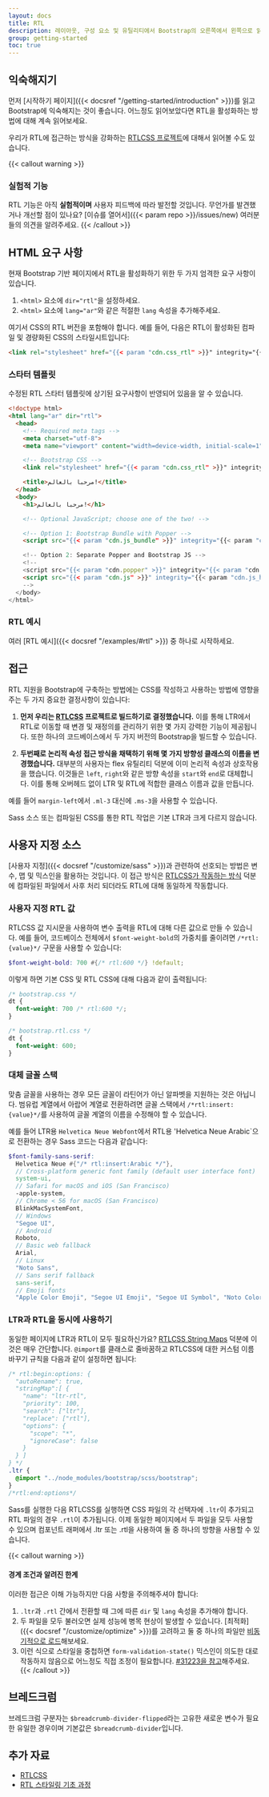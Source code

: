 ```yaml
---
layout: docs
title: RTL
description: 레이아웃, 구성 요소 및 유틸리티에서 Bootstrap의 오른쪽에서 왼쪽으로 읽는 텍스트의 지원을 활성화하는 방법을 알아보세요.
group: getting-started
toc: true
---
```


## 익숙해지기

먼저 [시작하기 페이지]({{< docsref "/getting-started/introduction" >}})를 읽고 Bootstrap에 익숙해지는 것이 좋습니다. 어느정도 읽어보았다면 RTL을 활성화하는 방법에 대해 계속 읽어보세요.

우리가 RTL에 접근하는 방식을 강화하는 [RTLCSS 프로젝트](https://rtlcss.com/)에 대해서 읽어볼 수도 있습니다.

{{< callout warning >}}
### 실험적 기능

RTL 기능은 아직 **실험적이며** 사용자 피드백에 따라 발전할 것입니다. 무언가를 발견했거나 개선할 점이 있나요? [이슈를 열어서]({{< param repo >}}/issues/new) 여러분들의 의견을 알려주세요.
{{< /callout >}}

## HTML 요구 사항

현재 Bootstrap 기반 페이지에서 RTL을 활성화하기 위한 두 가지 엄격한 요구 사항이 있습니다.

1. `<html>` 요소에 `dir="rtl"`을 설정하세요.
2. `<html>` 요소에 `lang="ar"`와 같은 적절한 `lang` 속성을 추가해주세요.

여기서 CSS의 RTL 버전을 포함해야 합니다. 예를 들어, 다음은 RTL이 활성화된 컴파일 및 경량화된 CSS의 스타일시트입니다:

```html
<link rel="stylesheet" href="{{< param "cdn.css_rtl" >}}" integrity="{{< param "cdn.css_rtl_hash" >}}" crossorigin="anonymous">
```

### 스타터 템플릿

수정된 RTL 스타터 템플릿에 상기된 요구사항이 반영되어 있음을 알 수 있습니다.

```html
<!doctype html>
<html lang="ar" dir="rtl">
  <head>
    <!-- Required meta tags -->
    <meta charset="utf-8">
    <meta name="viewport" content="width=device-width, initial-scale=1">

    <!-- Bootstrap CSS -->
    <link rel="stylesheet" href="{{< param "cdn.css_rtl" >}}" integrity="{{< param "cdn.css_rtl_hash" >}}" crossorigin="anonymous">

    <title>مرحبا بالعالم!</title>
  </head>
  <body>
    <h1>مرحبا بالعالم!</h1>

    <!-- Optional JavaScript; choose one of the two! -->

    <!-- Option 1: Bootstrap Bundle with Popper -->
    <script src="{{< param "cdn.js_bundle" >}}" integrity="{{< param "cdn.js_bundle_hash" >}}" crossorigin="anonymous"></script>

    <!-- Option 2: Separate Popper and Bootstrap JS -->
    <!--
    <script src="{{< param "cdn.popper" >}}" integrity="{{< param "cdn.popper_hash" >}}" crossorigin="anonymous"></script>
    <script src="{{< param "cdn.js" >}}" integrity="{{< param "cdn.js_hash" >}}" crossorigin="anonymous"></script>
    -->
  </body>
</html>
```

### RTL 예시

여러 [RTL 예시]({{< docsref "/examples/#rtl" >}}) 중 하나로 시작하세요.

## 접근

RTL 지원을 Bootstrap에 구축하는 방법에는 CSS를 작성하고 사용하는 방법에 영향을 주는 두 가지 중요한 결정사항이 있습니다:

1. **먼저 우리는 [RTLCSS](https://rtlcss.com/) 프로젝트로 빌드하기로 결정했습니다.** 이를 통해 LTR에서 RTL로 이동할 때 변경 및 재정의를 관리하기 위한 몇 가지 강력한 기능이 제공됩니다. 또한 하나의 코드베이스에서 두 가지 버전의 Bootstrap을 빌드할 수 있습니다.

2. **두번째로 논리적 속성 접근 방식을 채택하기 위해 몇 가지 방향성 클래스의 이름을 변경했습니다.** 대부분의 사용자는 flex 유틸리티 덕분에 이미 논리적 속성과 상호작용을 했습니다. 이것들은 `left`, `right`와 같은 방향 속성을 `start`와 `end`로 대체합니다. 이를 통해 오버헤드 없이 LTR 및 RTL에 적합한 클래스 이름과 값을 만듭니다.

  예를 들어 `margin-left`에서 `.ml-3` 대신에 `.ms-3`을 사용할 수 있습니다.

Sass 소스 또는 컴파일된 CSS를 통한 RTL 작업은 기본 LTR과 크게 다르지 않습니다.

## 사용자 지정 소스
[사용자 지정]({{< docsref "/customize/sass" >}})과 관련하여 선호되는 방법은 변수, 맵 및 믹스인을 활용하는 것입니다. 이 접근 방식은 [RTLCSS가 작동하는 방식]((https://rtlcss.com/learn/getting-started/why-rtlcss/)) 덕분에 컴파일된 파일에서 사후 처리 되더라도 RTL에 대해 동일하게 작동합니다.

### 사용자 지정 RTL 값

RTLCSS 값 지시문을 사용하여 변수 출력을 RTL에 대해 다른 값으로 만들 수 있습니다. 예를 들어, 코드베이스 전체에서 `$font-weight-bold`의 가중치를 줄이려면 `/*rtl: {value}*/` 구문을 사용할 수 있습니다:

```scss
$font-weight-bold: 700 #{/* rtl:600 */} !default;
```

이렇게 하면 기본 CSS 및 RTL CSS에 대해 다음과 같이 출력됩니다:

```css
/* bootstrap.css */
dt {
  font-weight: 700 /* rtl:600 */;
}

/* bootstrap.rtl.css */
dt {
  font-weight: 600;
}
```

### 대체 글꼴 스택

맞춤 글꼴을 사용하는 경우 모든 글꼴이 라틴어가 아닌 알파벳을 지원하는 것은 아닙니다. 범유럽 계열에서 아랍어 계열로 전환하려면 글꼴 스택에서 `/*rtl:insert: {value}*/`를 사용하여 글꼴 계열의 이름을 수정해야 할 수 있습니다.

예를 들어 LTR용 `Helvetica Neue Webfont`에서 RTL용 'Helvetica Neue Arabic`으로 전환하는 경우 Sass 코드는 다음과 같습니다:

```scss
$font-family-sans-serif:
  Helvetica Neue #{"/* rtl:insert:Arabic */"},
  // Cross-platform generic font family (default user interface font)
  system-ui,
  // Safari for macOS and iOS (San Francisco)
  -apple-system,
  // Chrome < 56 for macOS (San Francisco)
  BlinkMacSystemFont,
  // Windows
  "Segoe UI",
  // Android
  Roboto,
  // Basic web fallback
  Arial,
  // Linux
  "Noto Sans",
  // Sans serif fallback
  sans-serif,
  // Emoji fonts
  "Apple Color Emoji", "Segoe UI Emoji", "Segoe UI Symbol", "Noto Color Emoji" !default;
```

### LTR과 RTL을 동시에 사용하기

동일한 페이지에 LTR과 RTL이 모두 필요하신가요? [RTLCSS String Maps](https://rtlcss.com/learn/usage-guide/string-map/) 덕분에 이것은 매우 간단합니다. `@import`를 클래스로 줄바꿈하고 RTLCSS에 대한 커스텀 이름 바꾸기 규칙을 다음과 같이 설정하면 됩니다:

```scss
/* rtl:begin:options: {
  "autoRename": true,
  "stringMap":[ {
    "name": "ltr-rtl",
    "priority": 100,
    "search": ["ltr"],
    "replace": ["rtl"],
    "options": {
      "scope": "*",
      "ignoreCase": false
    }
  } ]
} */
.ltr {
  @import "../node_modules/bootstrap/scss/bootstrap";
}
/*rtl:end:options*/
```

Sass를 실행한 다음 RTLCSS를 실행하면 CSS 파일의 각 선택자에 `.ltr`이 추가되고 RTL 파일의 경우 `.rtl`이 추가됩니다. 이제 동일한 페이지에서 두 파일을 모두 사용할 수 있으며 컴포넌트 래퍼에서 .ltr 또는 .rtl을 사용하여 둘 중 하나의 방향을 사용할 수 있습니다.

{{< callout warning >}}
#### 경계 조건과 알려진 한계

이러한 접근은 이해 가능하지만 다음 사항을 주의해주셔야 합니다:

1. `.ltr`과 `.rtl` 간에서 전환할 때 그에 따른 `dir` 및 `lang` 속성을 추가해야 합니다.
2. 두 파일을 모두 불러오면 실제 성능에 병목 현상이 발생할 수 있습니다. [최적화]({{< docsref "/customize/optimize" >}})를 고려하고 둘 중 하나의 파일만 [비동기적으로 로드](https://www.filamentgroup.com/lab/load-css-simpler/)해보세요.
3. 이런 식으로 스타일을 중첩하면 `form-validation-state()` 믹스인이 의도한 대로 작동하지 않음으로 어느정도 직접 조정이 필요합니다. [#31223을 참고](https://github.com/twbs/bootstrap/issues/31223)해주세요.
{{< /callout >}}

## 브레드크럼

브레드크럼 구분자는 `$breadcrumb-divider-flipped`라는 고유한 새로운 변수가 필요한 유일한 경우이며 기본값은 `$breadcrumb-divider`입니다.

## 추가 자료

- [RTLCSS](https://rtlcss.com/)
- [RTL 스타일링 기초 과정](https://rtlstyling.com/posts/rtl-styling)
